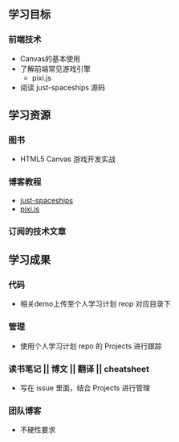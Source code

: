 ## 学习目标

### 前端技术
- Canvas的基本使用
- 了解前端常见游戏引擎
  - pixi.js
- 阅读 just-spaceships 源码

## 学习资源

### 图书
- HTML5 Canvas 游戏开发实战

### 博客教程
- [just-spaceships](http://ondras.zarovi.cz/games/just-spaceships/)
- [pixi.js](http://www.pixijs.com/)

### 订阅的技术文章

## 学习成果

### 代码
- 相关demo上传至个人学习计划 reop 对应目录下

### 管理
- 使用个人学习计划 repo 的 Projects 进行跟踪

### 读书笔记 || 博文 || 翻译 || cheatsheet
- 写在 issue 里面，结合 Projects 进行管理

### 团队博客
- 不硬性要求



